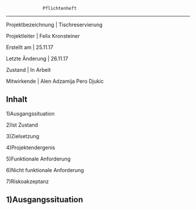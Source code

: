
                  Pflichtenheft
-----------------------------------------------

Projektbezeichnung     |     Tischreservierung

Projektleiter          |     Felix Kronsteiner

Erstellt am            |     25.11.17

Letzte Änderung        |     26.11.17

Zustand                |     In Arbeit

Mitwirkende            |     Alen Adzamija
                            Pero Djukic


Inhalt
------
1)Ausgangssituation

2)Ist Zustand

3)Zielsetzung

4)Projektendergenis

5)Funktionale Anforderung

6)Nicht funktionale Anforderung

7)Riskoakzeptanz

1)Ausgangssituation
---------------------
